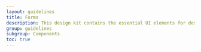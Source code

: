 ```yaml
---
layout: guidelines
title: Forms
description: This design kit contains the essential UI elements for designing, prototyping and building Orange products and services on the web.
group: guidelines
subgroup: Components
toc: true
---
```

